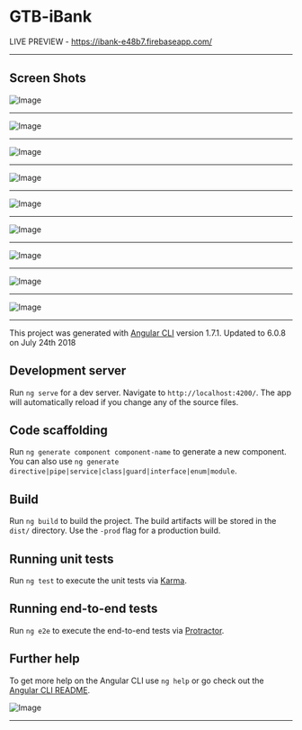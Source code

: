 # GTB-iBank

LIVE PREVIEW  - https://ibank-e48b7.firebaseapp.com/

 
----------------------------------------------------------------------------------------------------------------------

Screen Shots
------------------

![Image](https://github.com/zimejin/Angular-6-Internet-Banking-App/blob/master/Screenshots/airtime%20screen.png?raw=true)

----------------------------------------------------------------------------------------------------------------------


![Image](https://github.com/zimejin/Angular-6-Internet-Banking-App/blob/master/Screenshots/ICLYvRJ8.png?raw=true)

----------------------------------------------------------------------------------------------------------------------


![Image](https://github.com/zimejin/Angular-6-Internet-Banking-App/blob/master/Screenshots/au1NC4XU.png?raw=true)

----------------------------------------------------------------------------------------------------------------------


![Image](https://github.com/zimejin/Angular-6-Internet-Banking-App/blob/master/Screenshots/eGmXGQkc.png?raw=true)

----------------------------------------------------------------------------------------------------------------------


![Image](https://github.com/zimejin/Angular-6-Internet-Banking-App/blob/master/Screenshots/eHkGbY2I.png?raw=true)

----------------------------------------------------------------------------------------------------------------------


![Image](https://github.com/zimejin/Angular-6-Internet-Banking-App/blob/master/Screenshots/fT8NRnr4.png?raw=true)

----------------------------------------------------------------------------------------------------------------------


![Image](https://github.com/zimejin/Angular-6-Internet-Banking-App/blob/master/Screenshots/payments_more_categories.png?raw=true)

----------------------------------------------------------------------------------------------------------------------


![Image](https://github.com/zimejin/Angular-6-Internet-Banking-App/blob/master/Screenshots/uJo3z5kQ.png?raw=true)

----------------------------------------------------------------------------------------------------------------------


![Image](https://github.com/zimejin/Angular-6-Internet-Banking-App/blob/master/Screenshots/screencapture-localhost-4200-onboarding-logout-2018-09-28-17_17_39.png?raw=true)

----------------------------------------------------------------------------------------------------------------------

This project was generated with [Angular CLI](https://github.com/angular/angular-cli) version 1.7.1.
Updated to 6.0.8 on July 24th 2018

## Development server

Run `ng serve` for a dev server. Navigate to `http://localhost:4200/`. The app will automatically reload if you change any of the source files.

## Code scaffolding

Run `ng generate component component-name` to generate a new component. You can also use `ng generate directive|pipe|service|class|guard|interface|enum|module`.

## Build

Run `ng build` to build the project. The build artifacts will be stored in the `dist/` directory. Use the `-prod` flag for a production build.

## Running unit tests

Run `ng test` to execute the unit tests via [Karma](https://karma-runner.github.io).

## Running end-to-end tests

Run `ng e2e` to execute the end-to-end tests via [Protractor](http://www.protractortest.org/).

## Further help

To get more help on the Angular CLI use `ng help` or go check out the [Angular CLI README](https://github.com/angular/angular-cli/blob/master/README.md).

![Image](https://github.com/zimejin/Angular-6-Internet-Banking-App/blob/master/Screenshots/screencapture-localhost-4200-onboarding-logout-2018-09-28-17_17_39.png?raw=true)

----------------------------------------------------------------------------------------------------------------------
